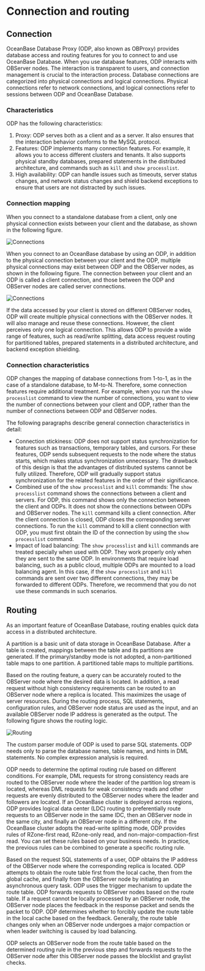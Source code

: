 # Connection and routing

## Connection

OceanBase Database Proxy (ODP, also known as OBProxy) provides database access and routing features for you to connect to and use OceanBase Database. When you use database features, ODP interacts with OBServer nodes. The interaction is transparent to users, and connection management is crucial to the interaction process.
Database connections are categorized into physical connections and logical connections. Physical connections refer to network connections, and logical connections refer to sessions between ODP and OceanBase Database.

### Characteristics

ODP has the following characteristics:

1. Proxy: ODP serves both as a client and as a server. It also ensures that the interaction behavior conforms to the MySQL protocol.
2. Features: ODP implements many connection features. For example, it allows you to access different clusters and tenants. It also supports physical standby databases, prepared statements in the distributed architecture, and commands such as `kill` and `show processlist`.
3. High availability: ODP can handle issues such as timeouts, server status changes, and network status changes and shield backend exceptions to ensure that users are not distracted by such issues.

### Connection mapping

When you connect to a standalone database from a client, only one physical connection exists between your client and the database, as shown in the following figure.

![Connections](https://obbusiness-private.oss-cn-shanghai.aliyuncs.com/doc/img/observer-enterprise/V4.2.1/700.reference/1200.database-proxy/connect1.png)

When you connect to an OceanBase database by using an ODP, in addition to the physical connection between your client and the ODP, multiple physical connections may exist between ODP and the OBServer nodes, as shown in the following figure.
The connection between your client and an ODP is called a client connection, and those between the ODP and OBServer nodes are called server connections.

![Connections](https://obbusiness-private.oss-cn-shanghai.aliyuncs.com/doc/img/observer-enterprise/V4.2.1/EN_US/700.reference/1200.database-proxy/server-connection.png)

If the data accessed by your client is stored on different OBServer nodes, ODP will create multiple physical connections with the OBServer nodes. It will also manage and reuse these connections. However, the client perceives only one logical connection. This allows ODP to provide a wide range of features, such as read/write splitting, data access request routing for partitioned tables, prepared statements in a distributed architecture, and backend exception shielding.

### Connection characteristics

ODP changes the mapping of database connections from 1-to-1, as in the case of a standalone database, to M-to-N. Therefore, some connection features require additional treatment.
For example, when you run the `show processlist` command to view the number of connections, you want to view the number of connections between your client and ODP, rather than the number of connections between ODP and OBServer nodes.

The following paragraphs describe general connection characteristics in detail:

* Connection stickiness: ODP does not support status synchronization for features such as transactions, temporary tables, and cursors. For these features, ODP sends subsequent requests to the node where the status starts, which makes status synchronization unnecessary. The drawback of this design is that the advantages of distributed systems cannot be fully utilized. Therefore, ODP will gradually support status synchronization for the related features in the order of their significance.
* Combined use of the `show processlist` and `kill` commands: The `show processlist` command shows the connections between a client and servers. For ODP, this command shows only the connection between the client and ODPs. It does not show the connections between ODPs and OBServer nodes. The `kill` command kills a client connection. After the client connection is closed, ODP closes the corresponding server connections. To run the `kill` command to kill a client connection with ODP, you must first obtain the ID of the connection by using the `show processlist` command.
* Impact of load balancing: The `show processlist` and `kill` commands are treated specially when used with ODP. They work properly only when they are sent to the same ODP. In environments that require load balancing, such as a public cloud, multiple ODPs are mounted to a load balancing agent. In this case, if the `show processlist` and `kill` commands are sent over two different connections, they may be forwarded to different ODPs. Therefore, we recommend that you do not use these commands in such scenarios.

## Routing

As an important feature of OceanBase Database, routing enables quick data access in a distributed architecture.

A partition is a basic unit of data storage in OceanBase Database. After a table is created, mappings between the table and its partitions are generated. If the primary/standby mode is not adopted, a non-partitioned table maps to one partition. A partitioned table maps to multiple partitions.

Based on the routing feature, a query can be accurately routed to the OBServer node where the desired data is located. In addition, a read request without high consistency requirements can be routed to an OBServer node where a replica is located. This maximizes the usage of server resources. During the routing process, SQL statements, configuration rules, and OBServer node status are used as the input, and an available OBServer node IP address is generated as the output. The following figure shows the routing logic.

![Routing](https://obbusiness-private.oss-cn-shanghai.aliyuncs.com/doc/img/observer-enterprise/V4.2.1/EN_US/700.reference/1200.database-proxy/%E5%86%85%E6%A0%B833.png)

The custom parser module of ODP is used to parse SQL statements. ODP needs only to parse the database names, table names, and hints in DML statements. No complex expression analysis is required.

ODP needs to determine the optimal routing rule based on different conditions. For example, DML requests for strong consistency reads are routed to the OBServer node where the leader of the partition log stream is located, whereas DML requests for weak consistency reads and other requests are evenly distributed to the OBServer nodes where the leader and followers are located. If an OceanBase cluster is deployed across regions, ODP provides logical data center (LDC) routing to preferentially route requests to an OBServer node in the same IDC, then an OBServer node in the same city, and finally an OBServer node in a different city. If the OceanBase cluster adopts the read-write splitting mode, ODP provides rules of RZone-first read, RZone-only read, and non-major-compaction-first read. You can set these rules based on your business needs. In practice, the previous rules can be combined to generate a specific routing rule.

Based on the request SQL statements of a user, ODP obtains the IP address of the OBServer node where the corresponding replica is located. ODP attempts to obtain the route table first from the local cache, then from the global cache, and finally from the OBServer node by initiating an asynchronous query task. ODP uses the trigger mechanism to update the route table. ODP forwards requests to OBServer nodes based on the route table. If a request cannot be locally processed by an OBServer node, the OBServer node places the feedback in the response packet and sends the packet to ODP. ODP determines whether to forcibly update the route table in the local cache based on the feedback. Generally, the route table changes only when an OBServer node undergoes a major compaction or when leader switching is caused by load balancing.

ODP selects an OBServer node from the route table based on the determined routing rule in the previous step and forwards requests to the OBServer node after this OBServer node passes the blocklist and graylist checks.
